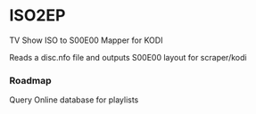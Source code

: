 # ISO2EP
TV Show ISO to S00E00 Mapper for KODI

Reads a disc.nfo file and outputs S00E00 layout for scraper/kodi

### Roadmap
Query Online database for playlists

